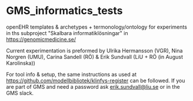 # GMS_informatics_tests

openEHR templates & archetypes + termonology/ontology for experiments in ths subproject "Skalbara informatiklösningar" in https://genomicmedicine.se/

Current experimentation is preformed by Ulrika Hermansson (VGR), Nina Norgren (UMU), Carina Sandell (RÖ) & Erik Sundvall (LiU + RÖ (in August Karolinska))

For tool info & setup, the same instructions as used at https://github.com/modellbibliotek/klinfys-register can be followed. If you are part of GMS and need a password ask erik.sundvall@liu.se or in the GMS slack.



